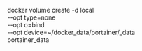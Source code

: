 
docker volume create -d local \
  --opt type=none \
  --opt o=bind \
  --opt device=~/docker_data/portainer/_data \
  portainer_data
